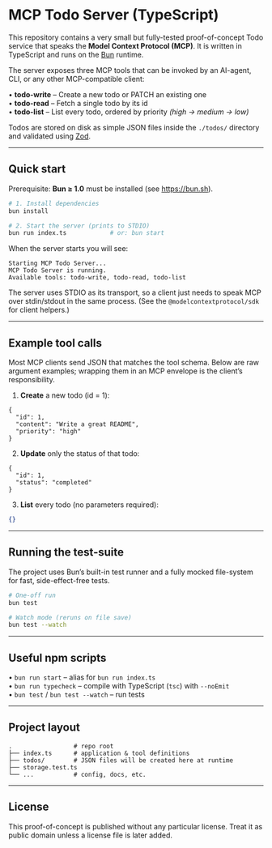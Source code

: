 # MCP Todo Server (TypeScript)

This repository contains a very small but fully-tested proof-of-concept Todo service that speaks the **Model Context Protocol (MCP)**.  It is written in TypeScript and runs on the [Bun](https://bun.sh) runtime.

The server exposes three MCP tools that can be invoked by an AI-agent, CLI, or any other MCP-compatible client:

• **todo-write** – Create a new todo or PATCH an existing one  
• **todo-read**  – Fetch a single todo by its id  
• **todo-list**  – List every todo, ordered by priority *(high → medium → low)*

Todos are stored on disk as simple JSON files inside the `./todos/` directory and validated using [Zod](https://github.com/colinhacks/zod).

---

## Quick start

Prerequisite: **Bun ≥ 1.0** must be installed (see https://bun.sh).

```bash
# 1. Install dependencies
bun install

# 2. Start the server (prints to STDIO)
bun run index.ts            # or: bun start
```

When the server starts you will see:

```
Starting MCP Todo Server...
MCP Todo Server is running.
Available tools: todo-write, todo-read, todo-list
```

The server uses STDIO as its transport, so a client just needs to speak MCP over stdin/stdout in the same process.  (See the `@modelcontextprotocol/sdk` for client helpers.)

---

## Example tool calls

Most MCP clients send JSON that matches the tool schema.  Below are raw argument examples; wrapping them in an MCP envelope is the client’s responsibility.

1. **Create** a new todo (id = 1):

```jsonc
{
  "id": 1,
  "content": "Write a great README",
  "priority": "high"
}
```

2. **Update** only the status of that todo:

```jsonc
{
  "id": 1,
  "status": "completed"
}
```

3. **List** every todo (no parameters required):

```json
{}
```

---

## Running the test-suite

The project uses Bun’s built-in test runner and a fully mocked file-system for fast, side-effect-free tests.

```bash
# One-off run
bun test

# Watch mode (reruns on file save)
bun test --watch
```

---

## Useful npm scripts

• `bun run start` – alias for `bun run index.ts`  
• `bun run typecheck` – compile with TypeScript (`tsc`) with `--noEmit`  
• `bun test` / `bun test --watch` – run tests

---

## Project layout

```
.                 # repo root
├── index.ts      # application & tool definitions
├── todos/        # JSON files will be created here at runtime
├── storage.test.ts
└── ...           # config, docs, etc.
```

---

## License

This proof-of-concept is published without any particular license.  Treat it as public domain unless a license file is later added.
